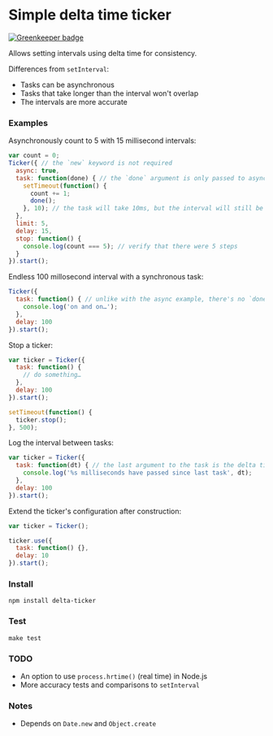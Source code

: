 # Simple delta time ticker

[![Greenkeeper badge](https://badges.greenkeeper.io/slikts/delta-ticker.svg)](https://greenkeeper.io/)

Allows setting intervals using delta time for consistency. 

Differences from `setInterval`: 
 * Tasks can be asynchronous
 * Tasks that take longer than the interval won't overlap
 * The intervals are more accurate

### Examples

Asynchronously count to 5 with 15 millisecond intervals:

```js
var count = 0;
Ticker({ // the `new` keyword is not required
  async: true,
  task: function(done) { // the `done` argument is only passed to async-ous tasks
    setTimeout(function() {
      count += 1;
      done();
    }, 10); // the task will take 10ms, but the interval will still be 15ms on average
  },
  limit: 5,
  delay: 15,
  stop: function() {
    console.log(count === 5); // verify that there were 5 steps
  }
}).start();
```

Endless 100 millosecond interval with a synchronous task:

```js
Ticker({
  task: function() { // unlike with the async example, there's no `done` argument
    console.log('on and on…');
  },
  delay: 100
}).start();
```

Stop a ticker:

```js
var ticker = Ticker({
  task: function() {
    // do something…
  },
  delay: 100
}).start();

setTimeout(function() {
  ticker.stop();
}, 500);
```

Log the interval between tasks:

```js
var ticker = Ticker({
  task: function(dt) { // the last argument to the task is the delta time
    console.log('%s milliseconds have passed since last task', dt);
  },
  delay: 100
}).start();
```

Extend the ticker's configuration after construction:

```js
var ticker = Ticker();

ticker.use({
  task: function() {},
  delay: 10
}).start();
```

### Install

`npm install delta-ticker`

### Test

`make test`

### TODO

 * An option to use `process.hrtime()` (real time) in Node.js
 * More accuracy tests and comparisons to `setInterval`

### Notes

 * Depends on `Date.new` and `Object.create`